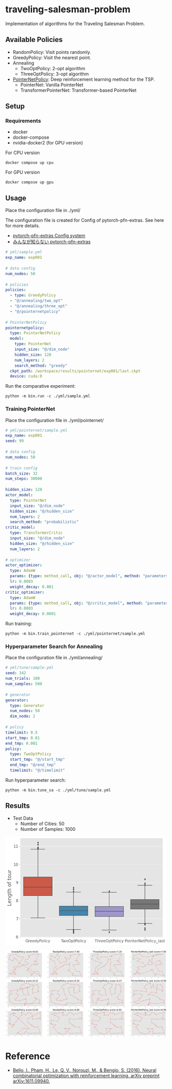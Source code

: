 # traveling-salesman-problem

Implementation of algorithms for the Traveling Salesman Problem.

## Available Policies
- RandomPolicy: Visit points randomly.
- GreedyPolicy: Visit the nearest point.
- Annealing
    - TwoOptPolicy: 2-opt algorithm
    - ThreeOptPolicy: 3-opt algorithm
- [PointerNetPolicy]((https://arxiv.org/abs/1611.09940)): Deep reinforcement learning method for the TSP.
  - PointerNet: Vanilla PointerNet
  - TransformerPointerNet: Transformer-based PointerNet

## Setup
### Requirements
- docker
- docker-compose
- nvidia-docker2 (for GPU version)

For CPU version
```
docker compose up cpu
```

For GPU version
```
docker compose up gpu
```

## Usage
Place the configuration file in ./yml/

The configuration file is created for Config of pytorch-pfn-extras.
See here for more details.
- [pytorch-pfn-extras Config system](https://pytorch-pfn-extras.readthedocs.io/en/latest/user_guide/config.html#callable-substitution)
- [みんなが知らない pytorch-pfn-extras](https://www.slideshare.net/TakujiTahara/20210618-lt-pyrotch-pfn-extras-and-config-systems-tawara)

```yaml
# yml/sample.yml
exp_name: exp001

# data config
num_nodes: 50

# policies
policies:
  - type: GreedyPolicy
  - "@/annealing/two_opt"
  - "@/annealing/three_opt"
  - "@/pointernetpolicy"

# PointerNetPolicy
pointernetpolicy:
  type: PointerNetPolicy
  model:
    type: PointerNet
    input_size: "@/dim_node"
    hidden_size: 128
    num_layers: 2
    search_method: "greedy"
  ckpt_path: /workspace/results/pointernet/exp001/last.ckpt
  device: cuda:0
```

Run the comparative experiment:
```
python -m bin.run -c ./yml/sample.yml
```

### Training PointerNet
Place the configuration file in ./yml/pointernet/

```yaml
# yml/pointernet/sample.yml
exp_name: exp001
seed: 99

# data config
num_nodes: 50

# train config
batch_size: 32
num_steps: 30000

hidden_size: 128
actor_model:
  type: PointerNet
  input_size: "@/dim_node"
  hidden_size: "@/hidden_size"
  num_layers: 2
  search_method: "probabilistic"
critic_model:
  type: TransformerCritic
  input_size: "@/dim_node"
  hidden_size: "@/hidden_size"
  num_layers: 2

# optimizer
actor_optimizer:
  type: AdamW
  params: {type: method_call, obj: "@/actor_model", method: "parameters"}
  lr: 0.0003
  weight_decay: 0.001
critic_optimizer:
  type: AdamW
  params: {type: method_call, obj: "@/critic_model", method: "parameters"}
  lr: 0.0003
  weight_decay: 0.0001
```
Run training:

```
python -m bin.train_pointernet -c ./yml/pointernet/sample.yml
```

### Hyperparameter Search for Annealing
Place the configuration file in ./yml/annealing/

```yaml
# yml/tune/sample.yml
seed: 342
num_trials: 100
num_samples: 500

# generator
generator:
  type: Generator
  num_nodes: 50
  dim_node: 2

# policy
timelimit: 0.5
start_tmp: 0.01
end_tmp: 0.001
policy:
  type: TwoOptPolicy
  start_tmp: "@/start_tmp"
  end_tmp: "@/end_tmp"
  timelimit: "@/timelimit"
```

Run hyperparameter search:
```
python -m bin.tune_sa -c ./yml/tune/sample.yml
```

## Results
- Test Data
    - Number of Cities: 50
    - Number of Samples: 1000

![](./resources/exp001/score.png)

![](./resources/exp001/samples.png)

# Reference
- [Bello, I., Pham, H., Le, Q. V., Norouzi, M., & Bengio, S. (2016). Neural combinatorial optimization with reinforcement learning. arXiv preprint arXiv:1611.09940.](https://arxiv.org/abs/1611.09940)
